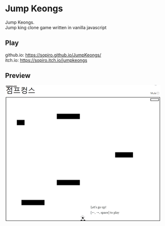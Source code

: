 # Jump Keongs

Jump Keongs.  
Jump king clone game written in vanilla javascript

## Play
github.io: https://sopiro.github.io/JumpKeongs/  
itch.io: https://sopiro.itch.io/jumpkeongs  

## Preview
![preview](.github/preview.gif)
